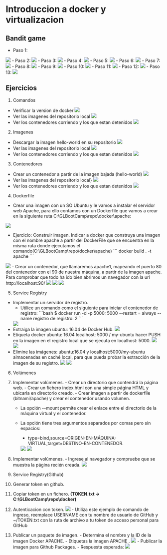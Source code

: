 # Introduccion a docker y virtualizacion

## Bandit game
- Paso 1:
<img src="screenshots/Paso1.PNG">
- Paso 2:
<img src="screenshots/Paso2.PNG">
- Paso 3:
<img src="screenshots/Paso3.PNG">
- Paso 4:
<img src="screenshots/Paso4.PNG">
- Paso 5:
<img src="screenshots/Paso5.PNG">
- Paso 6:
<img src="screenshots/Paso6.PNG">
- Paso 7:
<img src="screenshots/Paso7.PNG">
- Paso 8:
<img src="screenshots/Paso8.PNG">
- Paso 9:
<img src="screenshots/Paso9.PNG">
- Paso 10:
<img src="screenshots/Paso10.PNG">
- Paso 11:
<img src="screenshots/Paso11.PNG">
- Paso 12:
<img src="screenshots/Paso12.PNG">
- Paso 13:
<img src="screenshots/Paso13.PNG">

## Ejercicios
1. Comandos
  - Verificar la version de docker
    <img src="screenshots/docker_version.PNG">
  - Ver las imagenes del repositorio local
    <img src="screenshots/docker_images.PNG">
  - Ver los contenedores corriendo y los que estan detenidos
    <img src="screenshots/docker_ps.PNG">

2. Imagenes
  - Descargar la imagen hello-world en su repositorio
    <img src="screenshots/docker_pull.PNG">
  - Ver las imagenes del repositorio local
    <img src="screenshots/docker_images_HW.PNG">
  - Ver los contenedores corriendo y los que estan detenidos
    <img src="screenshots/docker_ps.PNG">

3. Contenedores
  - Crear un contenedor a partir de la imagen bajada (hello-world)
    <img src="screenshots/docker_create_container.PNG">
  - Ver las imagenes del repositorio local}
    <img src="screenshots/docker_images_HW.PNG">
  - Ver los contenedores corriendo y los que estan detenidos
    <img src="screenshots/docker_container_ps.PNG">

4. Dockerfile
  - Crear una imagen con un SO Ubuntu y le vamos a instalar el servidor web Apache, para ello contamos con un Dockerfile que vamos a crear en la siguiente ruta C:\GLBootCamp\repo\docker\apache: 
  <img src="screenshots/dockerfile.PNG">

  - Ejercicio: Construir imagen. Indicar a docker que construya una imagen con el nombre apache a partir del DockerFile que se encuentra en la misma ruta donde ejecutamos el comando(C:\GLBootCamp\repo\docker\apache)
  ´´´
  docker build . -t apache
  ´´´
  <img src="screenshots/docker_file_create.PNG">
  - Crear un contenedor, que llamaremos apache1, mapeando el puerto 80 del contenedor con el 90 de nuestra máquina, a partir de la imagen apache. Para comprobar que todo ha ido bien abrimos un navegador con la url http://localhost:90/
  <img src="screenshots/docker_apache.PNG">
  <img src="screenshots/docker_start.PNG">
  <img src="screenshots/apache_running.PNG">

5. Service Registry
  - Implementar un servidor de registro.
    - Utilice un comando como el siguiente para iniciar el contenedor de registro:
    ´´´bash
    $ docker run -d -p 5000: 5000 --restart = always --name registro de registro: 2
    ´´´
    <img src="screenshots/docker_run_registry.PNG">
  - Extraiga la imagen ubuntu: 16.04 de Docker Hub.
    <img src="screenshots/ubuntu_1604.PNG">
  - Etiqueta docker ubuntu: 16.04 localhost: 5000 / my-ubuntu hacer PUSH en la imagen en el registro local que se ejecuta en localhost: 5000.
    <img src="screenshots/my_ubuntu.PNG">
    <img src="screenshots/push_local.PNG">
  - Elimine las imágenes: ubuntu:16.04 y localhost:5000/my-ubuntu almacenadas en caché local, para que pueda probar la extracción de la imagen de su registro.
    <img src="screenshots/removed.PNG">
    <img src="screenshots/pull_local.PNG">

6. Volúmenes
  1. Implementar volúmenes.
    - Crear un directorio que contendrá la página web.
    - Crear un fichero index.html con una simple página HTML y ubicarla en directorio creado.
    - Crear imagen a partir de dockerfile (bitnami/apache) y crear el contenedor usando volumen.
      - La opción --mount permite crear el enlace entre el directorio de la máquina virtual y el contenedor.
      - La opción tiene tres argumentos separados por comas pero sin espacios:
        - type=bind,source=ORIGEN-EN-MÁQUINA-VIRTUAL,target=DESTINO-EN-CONTENEDOR.
        <img src="screenshots/dockere6.PNG">

        <img src="screenshots/bitnami_apache.PNG">
  2. Implementar volúmenes.
    - Ingrese al navegador y compruebe que se muestra la página recién creada.
    <img src="screenshots/localhost_bitnami_apache.PNG">

7. Service Registry(Github)
  1. Generar token en github.
  2. Copiar token en un fichero. **(TOKEN.txt -> C:\GLBootCamp\repo\docker)**
  3. Autenticacion con token. 
    <img src="screenshots/docker_cmd_e7.PNG">
    - Utiliza este ejemplo de comando de ingreso, reemplace USERNAME con tu nombre de usuario de GitHub y ~/TOKEN.txt con la ruta de archivo a tu token de acceso personal para GitHub
  4. Publicar un paquete de imagen.
    - Determina el nombre y la ID de la imagen Docker APACHE.
    - Etiquetas la imagen APACHE .
      <img src="screenshots/docker_cmd_e7_4.PNG">
    - Publicar la imagen para Github Packages.
    - Respuesta esperada:
      <img src="screenshots/docker_RE.PNG">